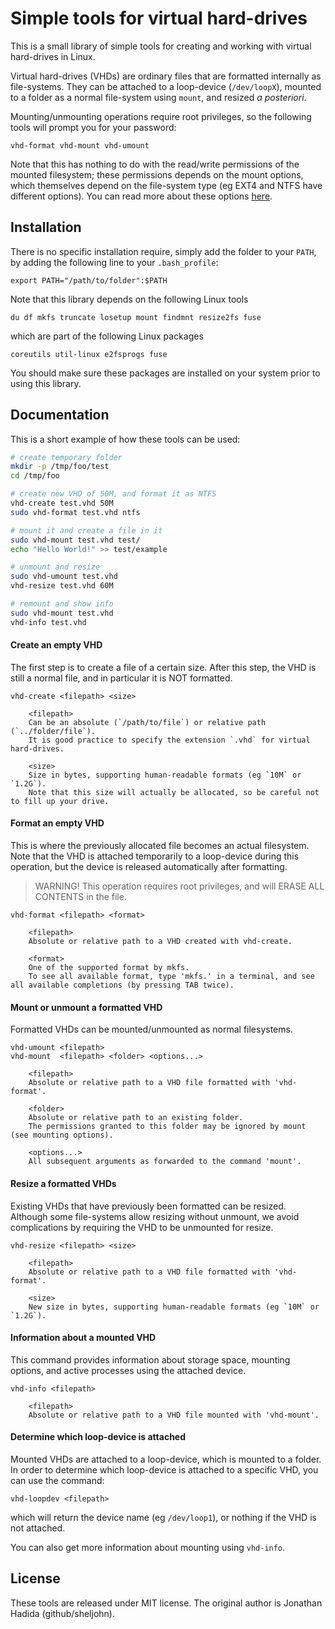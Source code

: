 
# Simple tools for virtual hard-drives

This is a small library of simple tools for creating and working with virtual hard-drives in Linux.

Virtual hard-drives (VHDs) are ordinary files that are formatted internally as file-systems.
They can be attached to a loop-device (`/dev/loopX`), mounted to a folder as a normal file-system using `mount`, and resized _a posteriori_.

Mounting/unmounting operations require root privileges, so the following tools will prompt you for your password:
```
vhd-format vhd-mount vhd-umount
```
Note that this has nothing to do with the read/write permissions of the mounted filesystem; these permissions depends on the mount options, which themselves depend on the file-system type (eg EXT4 and NTFS have different options). You can read more about these options [here](https://www.computerhope.com/unix/umount.htm).

## Installation

There is no specific installation require, simply add the folder to your `PATH`, by adding the following line to your `.bash_profile`:
```
export PATH="/path/to/folder":$PATH
```

Note that this library depends on the following Linux tools
```
du df mkfs truncate losetup mount findmnt resize2fs fuse
```
which are part of the following Linux packages
```
coreutils util-linux e2fsprogs fuse
```
You should make sure these packages are installed on your system prior to using this library.


## Documentation

This is a short example of how these tools can be used:
```bash
# create temporary folder
mkdir -p /tmp/foo/test
cd /tmp/foo

# create new VHD of 50M, and format it as NTFS
vhd-create test.vhd 50M
sudo vhd-format test.vhd ntfs

# mount it and create a file in it
sudo vhd-mount test.vhd test/
echo "Hello World!" >> test/example

# unmount and resize
sudo vhd-umount test.vhd
vhd-resize test.vhd 60M

# remount and show info
sudo vhd-mount test.vhd
vhd-info test.vhd
```

#### Create an empty VHD

The first step is to create a file of a certain size.
After this step, the VHD is still a normal file, and in particular it is NOT formatted.

```
vhd-create <filepath> <size>

    <filepath> 
    Can be an absolute (`/path/to/file`) or relative path (`../folder/file`).
    It is good practice to specify the extension `.vhd` for virtual hard-drives.

    <size>
    Size in bytes, supporting human-readable formats (eg `10M` or `1.2G`).
    Note that this size will actually be allocated, so be careful not to fill up your drive.
```

#### Format an empty VHD

This is where the previously allocated file becomes an actual filesystem.
Note that the VHD is attached temporarily to a loop-device during this operation, but the device is released automatically after formatting.

> WARNING!
> This operation requires root privileges, and will ERASE ALL CONTENTS in the file.

```
vhd-format <filepath> <format>

    <filepath>
    Absolute or relative path to a VHD created with vhd-create.

    <format>
    One of the supported format by mkfs.
    To see all available format, type 'mkfs.' in a terminal, and see all available completions (by pressing TAB twice).
```

#### Mount or unmount a formatted VHD

Formatted VHDs can be mounted/unmounted as normal filesystems.

```
vhd-umount <filepath>
vhd-mount  <filepath> <folder> <options...>

    <filepath>
    Absolute or relative path to a VHD file formatted with 'vhd-format'.

    <folder>
    Absolute or relative path to an existing folder.
    The permissions granted to this folder may be ignored by mount (see mounting options).

    <options...>
    All subsequent arguments as forwarded to the command 'mount'.
```

#### Resize a formatted VHDs

Existing VHDs that have previously been formatted can be resized.
Although some file-systems allow resizing without unmount, we avoid complications by requiring the VHD to be unmounted for resize.

```
vhd-resize <filepath> <size>

    <filepath>
    Absolute or relative path to a VHD file formatted with 'vhd-format'.

    <size>
    New size in bytes, supporting human-readable formats (eg `10M` or `1.2G`).
```

#### Information about a mounted VHD

This command provides information about storage space, mounting options, and active processes using the attached device.

```
vhd-info <filepath>

    <filepath>
    Absolute or relative path to a VHD file mounted with 'vhd-mount'.
```

#### Determine which loop-device is attached

Mounted VHDs are attached to a loop-device, which is mounted to a folder.
In order to determine which loop-device is attached to a specific VHD, you can use the command:
```
vhd-loopdev <filepath>
```
which will return the device name (eg `/dev/loop1`), or nothing if the VHD is not attached.

You can also get more information about mounting using `vhd-info`.

## License

These tools are released under MIT license.
The original author is Jonathan Hadida (github/sheljohn).
